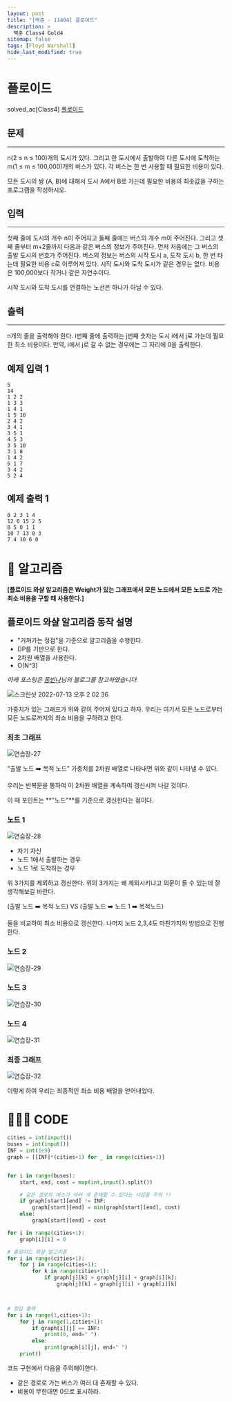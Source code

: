 ```yaml
---
layout: post
title: "[백준 - 11404] 플로이드"
description: >
  백준 Class4 Gold4
sitemap: false
tags: [Floyd Warshall]
hide_last_modified: true
---
```


# 플로이드

solved_ac[Class4] [플로이드](https://www.acmicpc.net/problem/11404)

## 문제
---
n(2 ≤ n ≤ 100)개의 도시가 있다. 그리고 한 도시에서 출발하여 다른 도시에 도착하는 m(1 ≤ m ≤ 100,000)개의 버스가 있다. 각 버스는 한 번 사용할 때 필요한 비용이 있다.

모든 도시의 쌍 (A, B)에 대해서 도시 A에서 B로 가는데 필요한 비용의 최솟값을 구하는 프로그램을 작성하시오.

## 입력
---
첫째 줄에 도시의 개수 n이 주어지고 둘째 줄에는 버스의 개수 m이 주어진다. 그리고 셋째 줄부터 m+2줄까지 다음과 같은 버스의 정보가 주어진다. 먼저 처음에는 그 버스의 출발 도시의 번호가 주어진다. 버스의 정보는 버스의 시작 도시 a, 도착 도시 b, 한 번 타는데 필요한 비용 c로 이루어져 있다. 시작 도시와 도착 도시가 같은 경우는 없다. 비용은 100,000보다 작거나 같은 자연수이다.

시작 도시와 도착 도시를 연결하는 노선은 하나가 아닐 수 있다.

## 출력
---
n개의 줄을 출력해야 한다. i번째 줄에 출력하는 j번째 숫자는 도시 i에서 j로 가는데 필요한 최소 비용이다. 만약, i에서 j로 갈 수 없는 경우에는 그 자리에 0을 출력한다.

## 예제 입력 1 

```
5
14
1 2 2
1 3 3
1 4 1
1 5 10
2 4 2
3 4 1
3 5 1
4 5 3
3 5 10
3 1 8
1 4 2
5 1 7
3 4 2
5 2 4
```

## 예제 출력 1 

```
0 2 3 1 4
12 0 15 2 5
8 5 0 1 1
10 7 13 0 3
7 4 10 6 0
```

# 📖 알고리즘

**[플로이드 와샬 알고리즘은 Weight가 있는 그래프에서 모든 노드에서 모든 노드로 가는 최소 비용을 구할 때 사용한다.]**

## 플로이드 와샬 알고리즘 동작 설명

+ "거쳐가는 정점"을 기준으로 알고리즘을 수행한다. 
+ DP를 기반으로 한다.
+ 2차원 배열을 사용한다.
+ O(N^3)

_아래 포스팅은 [동빈나](https://blog.naver.com/ndb796/221234427842)님의 블로그를 참고하였습니다._

![스크린샷 2022-07-13 오후 2 02 36](https://user-images.githubusercontent.com/88064555/178654601-286a5f7e-322d-4595-8b5a-8c3ae2d67987.png)

가중치가 있는 그래프가 위와 같이 주어져 있다고 하자. 우리는 여기서 모든 노드로부터 모든 노드로까지의 최소 비용을 구하려고 한다.

### 최초 그래프

![연습장-27](https://user-images.githubusercontent.com/88064555/178661540-750ab8f6-bb36-4fe4-bfeb-ae33215a6b1b.jpg)

"출발 노드 ➡️ 목적 노드" 가중치를 2차원 배열로 나타내면 위와 같이 나타낼 수 있다.

우리는 반복문을 통하여 이 2차원 배열을 계속하여 갱신시켜 나갈 것이다.

이 때 포인트는 **"노드"**를 기준으로 갱신한다는 점이다.

### 노드 1

![연습장-28](https://user-images.githubusercontent.com/88064555/178661613-6f3e8787-8dc4-49f8-972c-01b946d80776.jpg)

+ 자기 자신
+ 노드 1에서 출발하는 경우
+ 노드 1로 도착하는 경우

위 3가지를 제외하고 갱신한다. 위의 3가지는 왜 제외시키냐고 의문이 들 수 있는데 잘 생각해보길 바란다.

(출발 노드 ➡️ 목적 노드) VS (출발 노드 ➡️ 노드 1 ➡️ 목적노드) 

둘을 비교하여 최소 비용으로 갱신한다. 나머지 노드 2,3,4도 마찬가지의 방법으로 진행한다.

### 노드 2

![연습장-29](https://user-images.githubusercontent.com/88064555/178662525-64d11b50-ff6b-4f62-8554-ac575f658557.jpg)

### 노드 3

![연습장-30](https://user-images.githubusercontent.com/88064555/178662565-1ef4d149-8e50-4916-a748-9f32a595ee27.jpg)

### 노드 4

![연습장-31](https://user-images.githubusercontent.com/88064555/178662593-c4e38169-a9dc-4f6d-9a1d-57b5a862c2cd.jpg)

### 최종 그래프

![연습장-32](https://user-images.githubusercontent.com/88064555/178662624-37eb5705-94f5-4bbf-a886-35dc43cb7761.jpg)

이렇게 하여 우리는 최종적인 최소 비용 배열을 얻어내었다.

# 👨🏻‍💻 CODE

```python
cities = int(input())
buses = int(input())
INF = int(1e9)
graph = [[INF]*(cities+1) for _ in range(cities+1)]


for i in range(buses):
    start, end, cost = map(int,input().split())

    # 같은 경로의 버스가 여러 개 존재할 수 있다는 사실을 주의 !!
    if graph[start][end] != INF:
        graph[start][end] = min(graph[start][end], cost)
    else:
        graph[start][end] = cost

for i in range(cities+1):
    graph[i][i] = 0

# 플로이드 와샬 알고리즘
for i in range(cities+1):
    for j in range(cities+1):
        for k in range(cities+1):
            if graph[j][k] > graph[j][i] + graph[i][k]:
                graph[j][k] = graph[j][i] + graph[i][k]



# 정답 출력
for i in range(1,cities+1):
    for j in range(1,cities+1):
        if graph[i][j] == INF:
            print(0, end=" ")
        else:
            print(graph[i][j], end=" ")
    print()
```

코드 구현에서 다음을 주의해야한다.

+ 같은 경로로 가는 버스가 여러 대 존재할 수 있다.
+ 비용이 무한대면 0으로 표시하라.




